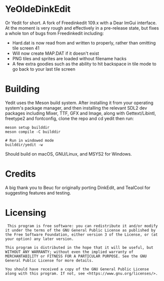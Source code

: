 YeOldeDinkEdit
==============

Or Yedit for short. A fork of Freedinkedit 109.x with a Dear ImGui interface. At the moment is very rough and effectively in a pre-release state, but fixes a whole ton of bugs from Freedinkedit including:

* Hard.dat is now read from and written to properly, rather than omitting tile screen 41
* Will now create MAP.DAT if it doesn't exist
* PNG tiles and sprites are loaded without filename hacks
* A few extra goodies such as the ability to hit backspace in tile mode to go back to your last tile screen

Building
========

Yedit uses the Meson build system. After installing it from your operating system's package manager, and then installing the relevant SDL2 dev packages including Mixer, TTF, GFX and Image, along with Gettext/Libintl, freetype2 and fontconfig, clone the repo and cd yedit then run:

```
meson setup builddir
meson compile -C builddir

# Run in windowed mode
builddir/yedit -w
```

Should build on macOS, GNU/Linux, and MSYS2 for Windows.

Credits
=======

A big thank you to Beuc for originally porting DinkEdit, and TealCool for suggesting features and testing.

Licensing
=========

     This program is free software: you can redistribute it and/or modify it under the terms of the GNU General Public License as published by the Free Software Foundation, either version 3 of the License, or (at your option) any later version.

    This program is distributed in the hope that it will be useful, but WITHOUT ANY WARRANTY; without even the implied warranty of MERCHANTABILITY or FITNESS FOR A PARTICULAR PURPOSE. See the GNU General Public License for more details.

    You should have received a copy of the GNU General Public License along with this program. If not, see <https://www.gnu.org/licenses/>. 

    